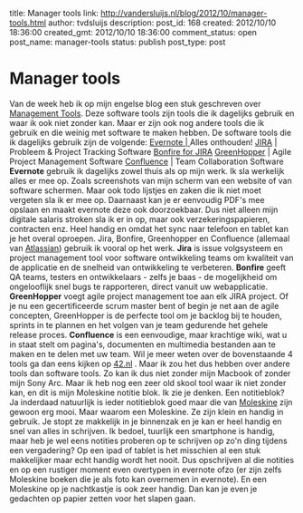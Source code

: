 title: Manager tools
link: http://vandersluijs.nl/blog/2012/10/manager-tools.html
author: tvdsluijs
description: 
post_id: 168
created: 2012/10/10 18:36:00
created_gmt: 2012/10/10 18:36:00
comment_status: open
post_name: manager-tools
status: publish
post_type: post

# Manager tools

Van de week heb ik op mijn engelse blog een stuk geschreven over [Management Tools](https://itheo.nl/2012/10/what-in-tool-great-managers-tools/). Deze software tools zijn tools die ik dagelijks gebruik en waar ik ook niet zonder kan. Maar er zijn ook nog andere tools die ik gebruik en die weinig met software te maken hebben. De software tools die ik dagelijks gebruik zijn de volgende: [Evernote | ](http://www.evernote.com/)Alles onthouden! [JIRA](http://www.atlassian.com/software/jira/) | Probleem & Project Tracking Software [Bonfire for JIRA](http://www.atlassian.com/software/bonfire/overview) [GreenHopper](http://www.atlassian.com/software/greenhopper/) | Agile Project Management Software [Confluence](http://www.atlassian.com/software/confluence/) | Team Collaboration Software **Evernote** gebruik ik dagelijks zowel thuis als op mijn werk. Ik sla werkelijk alles er mee op. Zoals screenshots van mijn scherm van een website of van software schermen. Maar ook todo lijstjes en zaken die ik niet moet vergeten sla ik er mee op. Daarnaast kan je er eenvoudig PDF's mee opslaan en maakt evernote deze ook doorzoekbaar. Dus niet alleen mijn digitale salaris stroken sla ik er in op, maar ook verzekeringspapieren, contracten enz. Heel handig en omdat het sync naar telefoon en tablet kan je het overal oproepen. Jira, Bonfire, Greenhopper en Confluence (allemaal van [Atlassian](http://www.atlassian.com/)) gebruik ik vooral op het werk. **Jira** is issue volgsysteem en project management tool voor software ontwikkeling teams om kwaliteit van de applicatie en de snelheid van ontwikkeling te verbeteren. **Bonfire** geeft QA teams, testers en ontwikkelaars - zelfs je baas - de mogelijkheid om ongelooflijk snel bugs te rapporteren, direct vanuit uw webapplicatie. **GreenHopper** voegt agile project management toe aan elk JIRA project. Of je nu een gecertificeerde scrum master bent of begin je net aan de agile concepten, GreenHopper is de perfecte tool om je backlog bij te houden, sprints in te plannen en het volgen van je team gedurende het gehele release proces. **Confluence** is een eenvoudige, maar krachtige wiki, wat u in staat stelt om pagina's, documenten en multimedia bestanden aan te maken en te delen met uw team. Wil je meer weten over de bovenstaande 4 tools ga dan eens kijken op [42.nl](https://login.42.nl/display/specialist/Producten) . Maar ik zou het dus hebben over andere tools dan software tools. Zo kan ik dus niet zonder mijn Macbook of zonder mijn Sony Arc. Maar ik heb nog een zeer old skool tool waar ik niet zonder kan, en dit is mijn Moleskine notitie blok. Ik zie je denken. Een notitieblok? Ja inderdaad natuurlijk is ieder notitieblok goed maar die van [Moleskine](http://www.moleskine.nl/) zijn gewoon erg mooi. Maar waarom een Moleskine. Ze zijn klein en handig in gebruik. Je stopt ze makkelijk in je binnenzak en je kan er heel handig en snel van alles in schrijven. Ik bedoel, tuurlijk een smartphone is handig, maar heb je wel eens notities proberen op te schrijven op zo'n ding tijdens een vergadering? Op een ipad of tablet is het misschien al een stuk makkelijker maar echt handig wordt het nooit. Dus opschrijven al die notities en op een rustiger moment even overtypen in evernote ofzo (er zijn zelfs Moleskine boeken die je als foto kan overnemen in evernote). En een Moleskine op je nachtkastje is ook zeer handig. Dan kan je even je gedachten op papier zetten voor het slapen gaan.
